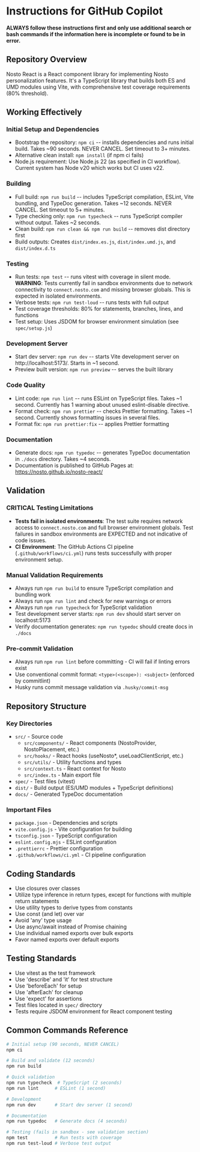 # Instructions for GitHub Copilot

**ALWAYS follow these instructions first and only use additional search or bash commands if the information here is incomplete or found to be in error.**

## Repository Overview

Nosto React is a React component library for implementing Nosto personalization features. It's a TypeScript library that builds both ES and UMD modules using Vite, with comprehensive test coverage requirements (80% threshold).

## Working Effectively

### Initial Setup and Dependencies
- Bootstrap the repository: `npm ci` -- installs dependencies and runs initial build. Takes ~90 seconds. NEVER CANCEL. Set timeout to 3+ minutes.
- Alternative clean install: `npm install` (if npm ci fails)
- Node.js requirement: Use Node.js 22 (as specified in CI workflow). Current system has Node v20 which works but CI uses v22.

### Building
- Full build: `npm run build` -- includes TypeScript compilation, ESLint, Vite bundling, and TypeDoc generation. Takes ~12 seconds. NEVER CANCEL. Set timeout to 5+ minutes.
- Type checking only: `npm run typecheck` -- runs TypeScript compiler without output. Takes ~2 seconds.
- Clean build: `npm run clean && npm run build` -- removes dist directory first
- Build outputs: Creates `dist/index.es.js`, `dist/index.umd.js`, and `dist/index.d.ts`

### Testing
- Run tests: `npm test` -- runs vitest with coverage in silent mode. **WARNING**: Tests currently fail in sandbox environments due to network connectivity to `connect.nosto.com` and missing browser globals. This is expected in isolated environments.
- Verbose tests: `npm run test-loud` -- runs tests with full output
- Test coverage thresholds: 80% for statements, branches, lines, and functions
- Test setup: Uses JSDOM for browser environment simulation (see `spec/setup.js`)

### Development Server
- Start dev server: `npm run dev` -- starts Vite development server on http://localhost:5173/. Starts in ~1 second.
- Preview built version: `npm run preview` -- serves the built library

### Code Quality
- Lint code: `npm run lint` -- runs ESLint on TypeScript files. Takes ~1 second. Currently has 1 warning about unused eslint-disable directive.
- Format check: `npm run prettier` -- checks Prettier formatting. Takes ~1 second. Currently shows formatting issues in several files.
- Format fix: `npm run prettier:fix` -- applies Prettier formatting

### Documentation
- Generate docs: `npm run typedoc` -- generates TypeDoc documentation in `./docs` directory. Takes ~4 seconds.
- Documentation is published to GitHub Pages at: https://nosto.github.io/nosto-react/

## Validation

### CRITICAL Testing Limitations
- **Tests fail in isolated environments**: The test suite requires network access to `connect.nosto.com` and full browser environment globals. Test failures in sandbox environments are EXPECTED and not indicative of code issues.
- **CI Environment**: The GitHub Actions CI pipeline (`.github/workflows/ci.yml`) runs tests successfully with proper environment setup.

### Manual Validation Requirements
- Always run `npm run build` to ensure TypeScript compilation and bundling work
- Always run `npm run lint` and check for new warnings or errors  
- Always run `npm run typecheck` for TypeScript validation
- Test development server starts: `npm run dev` should start server on localhost:5173
- Verify documentation generates: `npm run typedoc` should create docs in `./docs`

### Pre-commit Validation
- Always run `npm run lint` before committing - CI will fail if linting errors exist
- Use conventional commit format: `<type>(<scope>): <subject>` (enforced by commitlint)
- Husky runs commit message validation via `.husky/commit-msg`

## Repository Structure

### Key Directories
- `src/` - Source code
  - `src/components/` - React components (NostoProvider, NostoPlacement, etc.)
  - `src/hooks/` - React hooks (useNosto*, useLoadClientScript, etc.)
  - `src/utils/` - Utility functions and types
  - `src/context.ts` - React context for Nosto
  - `src/index.ts` - Main export file
- `spec/` - Test files (vitest)
- `dist/` - Build output (ES/UMD modules + TypeScript definitions)
- `docs/` - Generated TypeDoc documentation

### Important Files
- `package.json` - Dependencies and scripts
- `vite.config.js` - Vite configuration for building
- `tsconfig.json` - TypeScript configuration  
- `eslint.config.mjs` - ESLint configuration
- `.prettierrc` - Prettier configuration
- `.github/workflows/ci.yml` - CI pipeline configuration

## Coding Standards

- Use closures over classes
- Utilize type inference in return types, except for functions with multiple return statements
- Use utility types to derive types from constants
- Use const (and let) over var
- Avoid 'any' type usage
- Use async/await instead of Promise chaining
- Use individual named exports over bulk exports
- Favor named exports over default exports

## Testing Standards

- Use vitest as the test framework
- Use 'describe' and 'it' for test structure
- Use 'beforeEach' for setup
- Use 'afterEach' for cleanup  
- Use 'expect' for assertions
- Test files located in `spec/` directory
- Tests require JSDOM environment for React component testing

## Common Commands Reference

```bash
# Initial setup (90 seconds, NEVER CANCEL)
npm ci

# Build and validate (12 seconds)
npm run build

# Quick validation
npm run typecheck  # TypeScript (2 seconds)
npm run lint      # ESLint (1 second)

# Development
npm run dev       # Start dev server (1 second)

# Documentation
npm run typedoc   # Generate docs (4 seconds)

# Testing (fails in sandbox - see validation section)
npm test          # Run tests with coverage
npm run test-loud # Verbose test output
```
